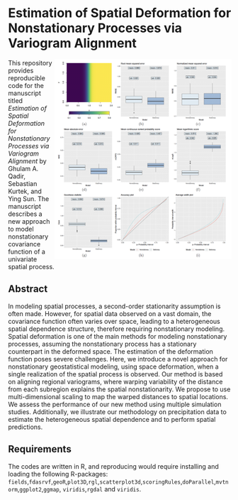 # Estimation of Spatial Deformation for Nonstationary Processes via Variogram Alignment
<img align="right" src="https://github.com/ghulamabdul/Nonstat_Cov/blob/master/p1cover.png" alt="drawing" width="400"/>


This repository provides reproducible code for the manuscript titled *Estimation of Spatial Deformation for Nonstationary Processes via Variogram Alignment* by Ghulam A. Qadir, Sebastian Kurtek, and Ying Sun. The manuscript describes a new approach to model nonstationary covariance function of a univariate spatial process.

## Abstract

In modeling spatial processes, a second-order stationarity assumption is often made. However, for spatial data observed on a vast domain, the covariance function often varies over space, leading to a heterogeneous spatial dependence structure, therefore requiring nonstationary modeling. Spatial deformation is one of the main methods for modeling nonstationary processes, assuming the nonstationary process has a stationary counterpart in the deformed space. The estimation of the deformation function poses severe challenges. Here, we introduce a novel approach for nonstationary geostatistical modeling, using space deformation, when a single realization of the spatial process is observed. Our method is based on aligning regional variograms, where warping variability of the distance from each subregion explains the spatial nonstationarity. We propose to use multi-dimensional scaling to map the warped distances to spatial locations. We assess the performance of our new method using multiple simulation studies. Additionally, we illustrate our methodology on precipitation data to estimate the heterogeneous spatial dependence and to perform spatial predictions.
## Requirements

The codes are written in R, and reproducing would require installing and loading the following R-packages: `fields`,`fdasrvf`,`geoR`,`plot3D`,`rgl`,`scatterplot3d`,`scoringRules`,`doParallel`,`mvtnorm`,`ggplot2`,`ggmap`, `viridis`,`rgdal` and `viridis`. 

##

